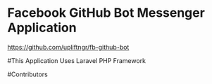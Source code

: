 # Facebook GitHub Bot Messenger Application
https://github.com/upliftngr/fb-github-bot

#This Application Uses Laravel PHP Framework


#Contributors
